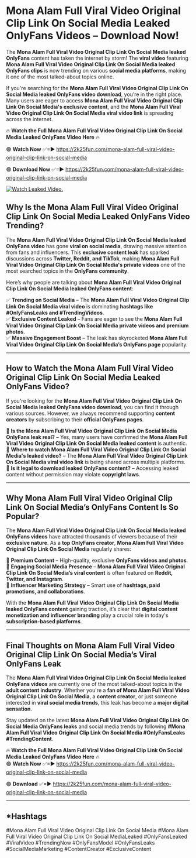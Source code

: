 # Mona Alam Full Viral Video Original Clip Link On Social Media Leaked OnlyFans Videos – Download Now!

The **Mona Alam Full Viral Video Original Clip Link On Social Media leaked OnlyFans** content has taken the internet by storm! The **viral video** featuring **Mona Alam Full Viral Video Original Clip Link On Social Media leaked OnlyFans clips** is now trending on various **social media platforms**, making it one of the most talked-about topics online.  

If you're searching for the **Mona Alam Full Viral Video Original Clip Link On Social Media leaked OnlyFans video download**, you’re in the right place. Many users are eager to access **Mona Alam Full Viral Video Original Clip Link On Social Media's exclusive content**, and the **Mona Alam Full Viral Video Original Clip Link On Social Media viral video link** is spreading across the internet.  

🔥 **Watch the Full Mona Alam Full Viral Video Original Clip Link On Social Media Leaked OnlyFans Video Here** 🔥  

🟢 **Watch Now** ✅=► https://2k25fun.com/mona-alam-full-viral-video-original-clip-link-on-social-media

🟢 **Download Now** ✅=► https://2k25fun.com/mona-alam-full-viral-video-original-clip-link-on-social-media

[![Watch Leaked Video.](https://miro.medium.com/v2/resize:fit:828/format:webp/1*cilzJN44JGOrTw9NJCrNHA.gif "Watch Leaked Video")](https://2k25fun.com/mona-alam-full-viral-video-original-clip-link-on-social-media)

## **Why Is the Mona Alam Full Viral Video Original Clip Link On Social Media Leaked OnlyFans Video Trending?**  

The **Mona Alam Full Viral Video Original Clip Link On Social Media leaked OnlyFans video** has gone **viral on social media**, drawing massive attention from fans and influencers. This **exclusive content leak** has sparked discussions across **Twitter, Reddit, and TikTok**, making **Mona Alam Full Viral Video Original Clip Link On Social Media's private videos** one of the most searched topics in the **OnlyFans community**.  

Here’s why people are talking about **Mona Alam Full Viral Video Original Clip Link On Social Media leaked OnlyFans content**:  

✅ **Trending on Social Media** – The **Mona Alam Full Viral Video Original Clip Link On Social Media viral video** is dominating **hashtags like #OnlyFansLeaks and #TrendingVideos**.  
✅ **Exclusive Content Leaked** – Fans are eager to see the **Mona Alam Full Viral Video Original Clip Link On Social Media private videos and premium photos**.  
✅ **Massive Engagement Boost** – The leak has skyrocketed **Mona Alam Full Viral Video Original Clip Link On Social Media’s OnlyFans page** popularity.  

---

## **How to Watch the Mona Alam Full Viral Video Original Clip Link On Social Media Leaked OnlyFans Video?**  

If you're looking for the **Mona Alam Full Viral Video Original Clip Link On Social Media leaked OnlyFans video download**, you can find it through various sources. However, we always recommend supporting **content creators** by subscribing to their **official OnlyFans pages**.  

🔹 **Is the Mona Alam Full Viral Video Original Clip Link On Social Media OnlyFans leak real?** – Yes, many users have confirmed the **Mona Alam Full Viral Video Original Clip Link On Social Media leaked content** is authentic.  
🔹 **Where to watch Mona Alam Full Viral Video Original Clip Link On Social Media's leaked video?** – The **Mona Alam Full Viral Video Original Clip Link On Social Media viral video link** is being shared across multiple platforms.  
🔹 **Is it legal to download leaked OnlyFans content?** – Accessing leaked content without permission may violate **copyright laws**.  

---

## **Why Mona Alam Full Viral Video Original Clip Link On Social Media’s OnlyFans Content Is So Popular?**  

The **Mona Alam Full Viral Video Original Clip Link On Social Media leaked OnlyFans videos** have attracted thousands of viewers because of their **exclusive nature**. As a **top OnlyFans creator**, **Mona Alam Full Viral Video Original Clip Link On Social Media** regularly shares:  

📌 **Premium Content** – High-quality, exclusive **OnlyFans videos and photos**.  
📌 **Engaging Social Media Presence** – **Mona Alam Full Viral Video Original Clip Link On Social Media’s viral content** is often featured on **Reddit, Twitter, and Instagram**.  
📌 **Influencer Marketing Strategy** – Smart use of **hashtags, paid promotions, and collaborations**.  

With the **Mona Alam Full Viral Video Original Clip Link On Social Media leaked OnlyFans content** gaining traction, it’s clear that **digital content monetization and influencer branding** play a crucial role in today's **subscription-based platforms**.  

---

## **Final Thoughts on Mona Alam Full Viral Video Original Clip Link On Social Media’s Viral OnlyFans Leak**  

The **Mona Alam Full Viral Video Original Clip Link On Social Media leaked OnlyFans videos** are currently one of the most talked-about topics in the **adult content industry**. Whether you're a **fan of Mona Alam Full Viral Video Original Clip Link On Social Media**, a **content creator**, or just someone interested in **viral social media trends**, this leak has become a **major digital sensation**.  

Stay updated on the latest **Mona Alam Full Viral Video Original Clip Link On Social Media OnlyFans leaks** and social media trends by following **#Mona Alam Full Viral Video Original Clip Link On Social Media #OnlyFansLeaks #TrendingContent**.  

🔥 **Watch the Full Mona Alam Full Viral Video Original Clip Link On Social Media Leaked OnlyFans Video Here** 🔥  
🟢 **Watch Now** ✅=► https://2k25fun.com/mona-alam-full-viral-video-original-clip-link-on-social-media

🟢 **Download** ✅=► https://2k25fun.com/mona-alam-full-viral-video-original-clip-link-on-social-media

---

## *Hashtags
#Mona Alam Full Viral Video Original Clip Link On Social Media #Mona Alam Full Viral Video Original Clip Link On Social MediaLeaked #OnlyFansLeaked #ViralVideo #TrendingNow #OnlyFansModel #OnlyFansLeaks #SocialMediaMarketing #ContentCreator #ExclusiveContent  